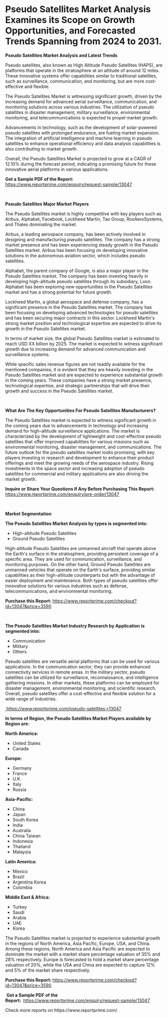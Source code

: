 <p><h1>Pseudo Satellites Market Analysis Examines its Scope on Growth Opportunities, and Forecasted Trends Spanning from 2024 to 2031.</h1></p><p><strong>Pseudo Satellites Market Analysis and Latest Trends</strong></p>
<p><p>Pseudo satellites, also known as High Altitude Pseudo Satellites (HAPS), are platforms that operate in the stratosphere at an altitude of around 12 miles. These innovative systems offer capabilities similar to traditional satellites, such as surveillance, communication, and monitoring, but are more cost-effective and flexible.</p><p>The Pseudo Satellites Market is witnessing significant growth, driven by the increasing demand for advanced aerial surveillance, communication, and monitoring solutions across various industries. The utilization of pseudo satellites in disaster management, military surveillance, environmental monitoring, and telecommunications is expected to propel market growth.</p><p>Advancements in technology, such as the development of solar-powered pseudo satellites with prolonged endurance, are fueling market expansion. The integration of artificial intelligence and machine learning in pseudo satellites to enhance operational efficiency and data analysis capabilities is also contributing to market growth.</p><p>Overall, the Pseudo Satellites Market is projected to grow at a CAGR of 12.10% during the forecast period, indicating a promising future for these innovative aerial platforms in various applications.</p></p>
<p><strong>Get a Sample PDF of the Report:&nbsp;</strong> <a href="https://www.reportprime.com/enquiry/request-sample/13047">https://www.reportprime.com/enquiry/request-sample/13047</a></p>
<p>&nbsp;</p>
<p><strong>Pseudo Satellites Major Market Players</strong></p>
<p><p>The Pseudo Satellites market is highly competitive with key players such as Airbus, Alphabet, Facebook, Lockheed Martin, Tao Group, RosAeroSystems, and Thales dominating the market. </p><p>Airbus, a leading aerospace company, has been actively involved in designing and manufacturing pseudo satellites. The company has a strong market presence and has been experiencing steady growth in the Pseudo Satellites market. Airbus has been focusing on developing innovative solutions in the autonomous aviation sector, which includes pseudo satellites.</p><p>Alphabet, the parent company of Google, is also a major player in the Pseudo Satellites market. The company has been investing heavily in developing high-altitude pseudo satellites through its subsidiary, Loon. Alphabet has been exploring new opportunities in the Pseudo Satellites market and has a strong potential for future growth.</p><p>Lockheed Martin, a global aerospace and defense company, has a significant presence in the Pseudo Satellites market. The company has been focusing on developing advanced technologies for pseudo satellites and has been securing major contracts in this sector. Lockheed Martin's strong market position and technological expertise are expected to drive its growth in the Pseudo Satellites market.</p><p>In terms of market size, the global Pseudo Satellites market is estimated to reach USD XX billion by 2025. The market is expected to witness significant growth due to increasing demand for advanced communication and surveillance systems.</p><p>While specific sales revenue figures are not readily available for the mentioned companies, it is evident that they are heavily investing in the Pseudo Satellites market and are expected to experience substantial growth in the coming years. These companies have a strong market presence, technological expertise, and strategic partnerships that will drive their growth and success in the Pseudo Satellites market.</p></p>
<p>&nbsp;</p>
<p><strong>What Are The Key Opportunities For Pseudo Satellites Manufacturers?</strong></p>
<p><p>The Pseudo Satellites market is expected to witness significant growth in the coming years due to advancements in technology and increasing demand for high-altitude surveillance applications. The market is characterized by the development of lightweight and cost-effective pseudo satellites that offer improved capabilities for various missions such as environmental monitoring, disaster management, and communications. The future outlook for the pseudo satellites market looks promising, with key players investing in research and development to enhance their product offerings and meet the growing needs of the aerospace industry. Rising investments in the space sector and increasing adoption of pseudo satellites for commercial and military applications are also driving the market growth.</p></p>
<p><strong>Inquire or Share Your Questions If Any Before Purchasing This Report:</strong> <a href="https://www.reportprime.com/enquiry/pre-order/13047">https://www.reportprime.com/enquiry/pre-order/13047</a></p>
<p>&nbsp;</p>
<p><strong>Market Segmentation</strong></p>
<p><strong>The Pseudo Satellites Market Analysis by types is segmented into:</strong></p>
<p><ul><li>High-altitude Pseudo Satellites</li><li>Ground Pseudo Satellites</li></ul></p>
<p><p>High-altitude Pseudo Satellites are unmanned aircraft that operate above the Earth's surface in the stratosphere, providing persistent coverage of a specific area. They are used for communication, surveillance, and monitoring purposes. On the other hand, Ground Pseudo Satellites are unmanned vehicles that operate on the Earth's surface, providing similar capabilities as their high-altitude counterparts but with the advantage of easier deployment and maintenance. Both types of pseudo satellites offer innovative solutions for various industries such as defense, telecommunications, and environmental monitoring.</p></p>
<p><strong>Purchase this Report:&nbsp;</strong><a href="https://www.reportprime.com/checkout?id=13047&price=3590">https://www.reportprime.com/checkout?id=13047&price=3590</a></p>
<p>&nbsp;</p>
<p><strong>The Pseudo Satellites Market Industry Research by Application is segmented into:</strong></p>
<p><ul><li>Communication</li><li>Military</li><li>Others</li></ul></p>
<p><p>Pseudo satellites are versatile aerial platforms that can be used for various applications. In the communication sector, they can provide enhanced connectivity services in remote areas. In the military sector, pseudo satellites can be utilized for surveillance, reconnaissance, and intelligence gathering missions. In other markets, these platforms can be employed for disaster management, environmental monitoring, and scientific research. Overall, pseudo satellites offer a cost-effective and flexible solution for a wide range of industries.</p></p>
<p><a href="https://www.reportprime.com/pseudo-satellites-r13047">&nbsp;https://www.reportprime.com/pseudo-satellites-r13047</a></p>
<p><strong>In terms of Region, the Pseudo Satellites Market Players available by Region are:</strong></p>
<p>
    <p> <strong> North America: </strong>
        <ul>
            <li>United States</li>
            <li>Canada</li>
        </ul>
        </p> 
    <p> <strong> Europe: </strong>
        <ul>
            <li>Germany</li>
            <li>France</li>
            <li>U.K.</li>
            <li>Italy</li>
            <li>Russia</li>
        </ul>
        </p> 
    <p> <strong> Asia-Pacific: </strong>
        <ul>
            <li>China</li>
            <li>Japan</li>
            <li>South Korea</li>
            <li>India</li>
            <li>Australia</li>
            <li>China Taiwan</li>
            <li>Indonesia</li>
            <li>Thailand</li>
            <li>Malaysia</li>
        </ul>
        </p> 
    <p> <strong> Latin America: </strong>
        <ul>
            <li>Mexico</li>
            <li>Brazil</li>
            <li>Argentina Korea</li>
            <li>Colombia</li>
        </ul>
        </p> 
    <p> <strong> Middle East & Africa: </strong>
        <ul>
            <li>Turkey</li>
            <li>Saudi</li>
            <li>Arabia</li>
            <li>UAE</li>
            <li>Korea</li>
        </ul>
    </p>
    </p>
<p><p>The Pseudo Satellites market is projected to experience substantial growth in the regions of North America, Asia Pacific, Europe, USA, and China. Among these regions, North America and Asia Pacific are expected to dominate the market with a market share percentage valuation of 35% and 28% respectively. Europe is forecasted to hold a market share percentage valuation of 20%, while the USA and China are expected to capture 12% and 5% of the market share respectively.</p></p>
<p><strong>Purchase this Report: </strong><a href="https://www.reportprime.com/checkout?id=13047&price=3590">https://www.reportprime.com/checkout?id=13047&price=3590</a></p>
<p>&nbsp;<strong>Get a Sample PDF of the Report:&nbsp;&nbsp;</strong><a href="https://www.reportprime.com/enquiry/request-sample/13047">https://www.reportprime.com/enquiry/request-sample/13047</a></p>
<p><strong></strong></p>
<p>Check more reports on https://www.reportprime.com/</p>